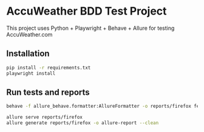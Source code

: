 # AccuWeather BDD Test Project

This project uses Python + Playwright + Behave + Allure for testing AccuWeather.com

## Installation

```bash
pip install -r requirements.txt
playwright install
```

## Run tests and reports

```bash
behave -f allure_behave.formatter:AllureFormatter -o reports/firefox features/

allure serve reports/firefox
allure generate reports/firefox -o allure-report --clean
```
